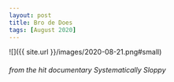 ```yaml
---
layout: post
title: Bro de Does
tags: [August 2020]
---
```


![]({{ site.url }}/images/2020-08-21.png#small)
###### from the hit documentary *Systematically Sloppy*
